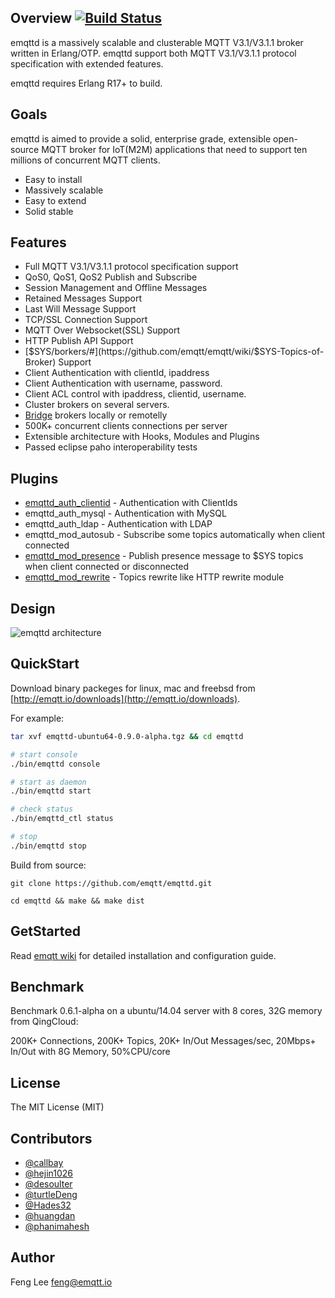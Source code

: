 
## Overview [![Build Status](https://travis-ci.org/emqtt/emqttd.svg?branch=master)](https://travis-ci.org/emqtt/emqttd)

emqttd is a massively scalable and clusterable MQTT V3.1/V3.1.1 broker written in Erlang/OTP. emqttd support both MQTT V3.1/V3.1.1 protocol specification with extended features.

emqttd requires Erlang R17+ to build.


## Goals

emqttd is aimed to provide a solid, enterprise grade, extensible open-source MQTT broker for IoT(M2M) applications that need to support ten millions of concurrent MQTT clients.

* Easy to install
* Massively scalable
* Easy to extend
* Solid stable


## Features

* Full MQTT V3.1/V3.1.1 protocol specification support
* QoS0, QoS1, QoS2 Publish and Subscribe
* Session Management and Offline Messages
* Retained Messages Support
* Last Will Message Support
* TCP/SSL Connection Support
* MQTT Over Websocket(SSL) Support
* HTTP Publish API Support
* [$SYS/borkers/#](https://github.com/emqtt/emqtt/wiki/$SYS-Topics-of-Broker) Support
* Client Authentication with clientId, ipaddress
* Client Authentication with username, password.
* Client ACL control with ipaddress, clientid, username.
* Cluster brokers on several servers.
* [Bridge](https://github.com/emqtt/emqttd/wiki/Bridge) brokers locally or remotelly
* 500K+ concurrent clients connections per server
* Extensible architecture with Hooks, Modules and Plugins
* Passed eclipse paho interoperability tests


## Plugins

* [emqttd_auth_clientid](https://github.com/emqtt/emqttd/wiki/Authentication) - Authentication with ClientIds
* emqttd_auth_mysql - Authentication with MySQL
* emqttd_auth_ldap - Authentication with LDAP
* emqttd_mod_autosub - Subscribe some topics automatically when client connected
* [emqttd_mod_presence](https://github.com/emqtt/emqttd/wiki/Presence) - Publish presence message to $SYS topics when client connected or disconnected
* [emqttd_mod_rewrite](https://github.com/emqtt/emqttd/wiki/Rewrite) - Topics rewrite like HTTP rewrite module


## Design

![emqttd architecture](http://emqtt.io/static/img/Architecture.png)


## QuickStart

Download binary packeges for linux, mac and freebsd from [http://emqtt.io/downloads](http://emqtt.io/downloads).

For example:

```sh
tar xvf emqttd-ubuntu64-0.9.0-alpha.tgz && cd emqttd

# start console
./bin/emqttd console

# start as daemon
./bin/emqttd start

# check status
./bin/emqttd_ctl status

# stop
./bin/emqttd stop
``` 

Build from source:

```
git clone https://github.com/emqtt/emqttd.git

cd emqttd && make && make dist
```


## GetStarted

Read [emqtt wiki](https://github.com/emqtt/emqttd/wiki) for detailed installation and configuration guide.


## Benchmark

Benchmark 0.6.1-alpha on a ubuntu/14.04 server with 8 cores, 32G memory from QingCloud:

200K+ Connections, 200K+ Topics, 20K+ In/Out Messages/sec, 20Mbps+ In/Out with 8G Memory, 50%CPU/core


## License

The MIT License (MIT)


## Contributors

* [@callbay](https://github.com/callbay)
* [@hejin1026](https://github.com/hejin1026)
* [@desoulter](https://github.com/desoulter)
* [@turtleDeng](https://github.com/turtleDeng)
* [@Hades32](https://github.com/Hades32)
* [@huangdan](https://github.com/huangdan)
* [@phanimahesh](https://github.com/phanimahesh)


## Author

Feng Lee <feng@emqtt.io>

